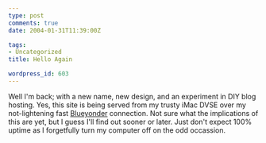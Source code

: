 ```yaml
---
type: post
comments: true
date: 2004-01-31T11:39:00Z

tags:
- Uncategorized
title: Hello Again

wordpress_id: 603
---
```


Well I'm back; with a new name, new design, and an experiment in DIY blog hosting. Yes, this site is being served from my trusty iMac DVSE over my not-lightening fast [Blueyonder](http://www.blueyonder.co.uk) connection. Not sure what the implications of this are yet, but I guess I'll find out sooner or later. Just don't expect 100% uptime as I forgetfully turn my computer off on the odd occassion.

